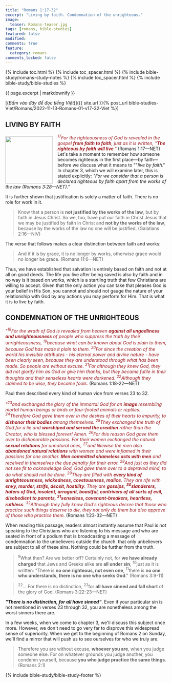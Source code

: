 ```yaml
---
title: "Romans 1:17-32"
excerpt: "Living by faith. Condemnation of the unrighteous."
image:
  teaser: Romans-teaser.jpg
tags: [romans, bible-studies]
featured: false
modified:
comments: true
feature:
  category: romans
comments_locked: false
---
```


{% include toc.html %}
{% include toc_spacer.html %}
{% include bible-study/romans-study-notes %}
{% include toc_spacer.html %}
{% include bible-study/bible-studies %}

{{ page.excerpt | markdownify }}

[(<em>Bấm vào đây để đọc tiếng Việt</em>)]({{ site.url }}{% post_url bible-studies-Viet/Romans/2022-11-13-Romans-01-v17-32-Viet %})

## LIVING BY FAITH
<div>
<p>
<img alt src="{{ site.url }}/assets/images/no-condemnation.jpg" style="border: 0px none; margin: 7px 15px 0px 0px; max-width: 100%; height: 148px; padding: 0px; float: left;">
<span style="color: rgb(159, 29, 33);"><i><sup>17</sup>For the righteousness of God is revealed in the gospel <strong>from faith to faith</strong>, just as it is written, "<strong>The righteous by faith will live</strong>."</i></span> (Romans 1:17—NET)<br />Let's take a moment to remember how someone becomes righteous in the first place—by faith—before we discuss what it means to ""<i>live by faith</i>." In chapter 3, which we will examine later, this is stated explicitly: <i>"For we consider that a person is declared righteous by faith apart from the works of the law (Romans 3:28—NET)."</i>
</p>
</div>

It is further shown that justification is solely a matter of faith. There is no role for work in it.

> Know that a person is <strong>not justified by the works of the law</strong>, but by faith in Jesus Christ. So we, too, have put our faith in Christ Jesus that we may be justified by faith in Christ and <strong>not by the works of the law</strong>, because by the works of the law no one will be justified. (Galatians 2:16—NIV)

The verse that follows makes a clear distinction between faith and works:

> And if it is by grace, it is no longer by works, otherwise grace would no longer be grace. (Romans 11:6—NET)

Thus, we have established that salvation is entirely based on faith and not at all on good deeds. The life you live after being saved is also by faith and in no way is it based on works, which is a startling truth that few Christians are willing to accept. Given that the only action you can take that pleases God is your belief in His Son, you cannot and should not gauge the nature of your relationship with God by any actions you may perform for Him. That is what it is to live by faith.

## CONDEMNATION OF THE UNRIGHTEOUS

<span style="color: rgb(159, 29, 33);">
<i>"<sup>18</sup>For the wrath of God is revealed from heaven <strong>against all ungodliness and unrighteousness</strong> of people who suppress the truth by their unrighteousness, <sup>19</sup>because what can be known about God is plain to them, because God has made it plain to them. <sup>20</sup>For since the creation of the world his invisible attributes - his eternal power and divine nature - have been clearly seen, because they are understood through what has been made. So people are without excuse. <sup>21</sup>For although they knew God, they did not glorify him as God or give him thanks, but they became futile in their thoughts and their senseless hearts were darkened. <sup>22</sup>Although they claimed to be wise, they became fools.</i></span> (Romans 1:18-22—NET)

Paul then described every kind of human vice from verses 23 to 32.

<span style="color: rgb(159, 29, 33);">
<i>"<sup>23</sup>and exchanged the glory of the immortal God for an <strong>image</strong> resembling mortal human beings or birds or four-footed animals or reptiles. <sup>24</sup>Therefore God gave them over in the desires of their hearts to impurity, to <strong>dishonor their bodies</strong> among themselves. <sup>25</sup>They exchanged the truth of God for a lie and <strong>worshiped and served the creation</strong> rather than the Creator, who is blessed forever! Amen. <sup>26</sup>For this reason God gave them over to dishonorable passions. For their women exchanged the natural <strong>sexual relations</strong> for unnatural ones, <sup>27</sup>and likewise the men also <strong>abandoned natural relations</strong> with women and were inflamed in their passions for one another. <strong>Men committed shameless acts with men</strong> and received in themselves the due penalty for their error. <sup>28</sup>And just as they did not see fit to acknowledge God, God gave them over to a depraved mind, to do what should not be done. <sup>29</sup>They are filled with <strong>every kind of unrighteousness, wickedness, covetousness, malice</strong>. They are rife with <strong>envy, murder, strife, deceit, hostility</strong>. They are <strong>gossips, <sup>30</sup>slanderers, haters of God, insolent, arrogant, boastful, contrivers of all sorts of evil, disobedient to parents, <sup>31</sup>senseless, covenant-breakers, heartless, ruthless</strong>. <sup>32</sup>Although they fully know God's righteous decree that those who practice such things deserve to die, they not only do them but also approve of those who practice them.</i></span> (Romans 1:23-32—NET)

When reading this passage, readers almost instantly assume that Paul is not speaking to the Christians who are listening to his message and who are seated in front of a podium that is broadcasting a message of condemnation to the unbelievers outside the church. that only unbelievers are subject to all of these sins. Nothing could be further from the truth.

> <sup>9</sup>What then? Are we better off? Certainly not, for <strong>we have already charged</strong> that Jews and Greeks alike are <strong>all under sin</strong>, <sup>10</sup>just as it is written: "There is <strong>no one righteous, not even one</strong>, <sup>11</sup>there is <strong>no one who understands, there is no one who seeks God</strong>." (Romans 3:9-11)

> <sup>22</sup>... For there is no distinction, <sup>23</sup>for <strong>all have sinned and fall short</strong> of the glory of God. (Romans 3:22-23—NET)

***"There is no distinction, for all have sinned"***. Even if your particular sin is not mentioned in verses 23 through 32, you are nonetheless among the worst sinners there are.

In a few weeks, when we come to chapter 3, we'll discuss this subject once more. However, we don't need to go very far to disprove this widespread sense of superiority. When we get to the beginning of Romans 2 on Sunday, we'll find a mirror that will push us to see ourselves for who we truly are.

> Therefore you are without excuse, <strong>whoever you are</strong>, when you judge someone else. For on whatever grounds you judge another, you condemn yourself, because <strong>you who judge practice the same things</strong>. (Romans 2:1)


{% include bible-study/bible-study-footer %}
